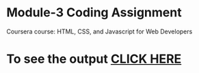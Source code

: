 

# Module-3 Coding Assignment

Coursera course: HTML, CSS, and Javascript for Web Developers

# To see the output [CLICK HERE](https://shetesayalii.github.io/Coursera-HTML-CSS-and-Javascript-for-Web-Developers/Assignments/module-3/index.html)

